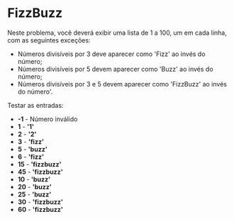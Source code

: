 # FizzBuzz

Neste problema, você deverá exibir uma lista de 1 a 100, um em cada linha, com as seguintes exceções:

- Números divisíveis por 3 deve aparecer como 'Fizz' ao invés do número;
- Números divisíveis por 5 devem aparecer como 'Buzz' ao invés do número;
- Números divisíveis por 3 e 5 devem aparecer como 'FizzBuzz' ao invés do número'.

Testar as entradas:

- **-1** - Número inválido
- **1** - **'1'**
- **2** - **'2'**
- **3** - **'fizz'**
- **5** - **'buzz'**
- **6** - **'fizz'**
- **15** - **'fizzbuzz'**
- **45** - **'fizzbuzz'**
- **10** - **'buzz'**
- **20** - **'buzz'**
- **25** - **'buzz'**
- **30** - **'fizzbuzz'**
- **60** - **'fizzbuzz'**
